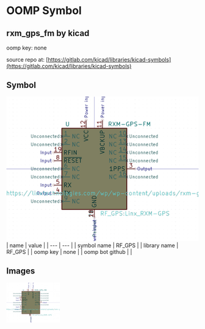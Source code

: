 # OOMP Symbol  
## rxm_gps_fm  by kicad  
  
oomp key: none  
  
source repo at: [https://gitlab.com/kicad/libraries/kicad-symbols](https://gitlab.com/kicad/libraries/kicad-symbols)  
## Symbol  
  
[![working.png](working_600.png)](working.png)  
| name | value | 
| --- | --- | 
| symbol name | RF_GPS | 
| library name | RF_GPS | 
| oomp key | none | 
| oomp bot github |  | 
## Images  
  
[![working.png](working_140.png)](working.png)  
